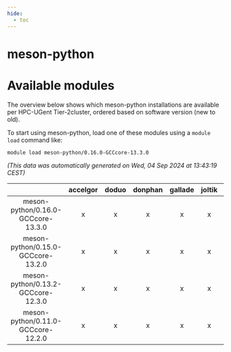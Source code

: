 ```yaml
---
hide:
  - toc
---
```


meson-python
============

# Available modules


The overview below shows which meson-python installations are available per HPC-UGent Tier-2cluster, ordered based on software version (new to old).

To start using meson-python, load one of these modules using a `module load` command like:

```shell
module load meson-python/0.16.0-GCCcore-13.3.0
```

*(This data was automatically generated on Wed, 04 Sep 2024 at 13:43:19 CEST)*  

| |accelgor|doduo|donphan|gallade|joltik|shinx|skitty|
| :---: | :---: | :---: | :---: | :---: | :---: | :---: | :---: |
|meson-python/0.16.0-GCCcore-13.3.0|x|x|x|x|x|x|x|
|meson-python/0.15.0-GCCcore-13.2.0|x|x|x|x|x|x|x|
|meson-python/0.13.2-GCCcore-12.3.0|x|x|x|x|x|x|x|
|meson-python/0.11.0-GCCcore-12.2.0|x|x|x|x|x|x|x|
